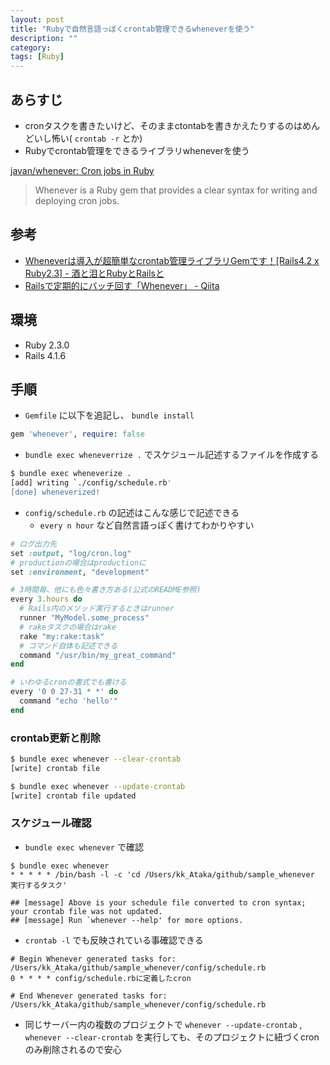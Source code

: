 ```yaml
---
layout: post
title: "Rubyで自然言語っぽくcrontab管理できるwheneverを使う"
description: ""
category: 
tags: [Ruby]
---
```


## あらすじ

- cronタスクを書きたいけど、そのままctontabを書きかえたりするのはめんどいし怖い( `crontab -r` とか)
- Rubyでcrontab管理をできるライブラリwheneverを使う

[javan/whenever: Cron jobs in Ruby](https://github.com/javan/whenever)

> Whenever is a Ruby gem that provides a clear syntax for writing and deploying cron jobs.

## 参考

- [Wheneverは導入が超簡単なcrontab管理ライブラリGemです！[Rails4.2 x Ruby2.3] - 酒と泪とRubyとRailsと](http://morizyun.github.io/blog/whenever-gem-rails-ruby-capistrano/)
- [Railsで定期的にバッチ回す「Whenever」 - Qiita](http://qiita.com/yumiyon/items/388fbb84450f49a6ab0d)

## 環境

- Ruby 2.3.0
- Rails 4.1.6

## 手順

- `Gemfile` に以下を追記し、 `bundle install`

```ruby
gem 'whenever', require: false
```

- `bundle exec wheneverrize .` でスケジュール記述するファイルを作成する

```sh
$ bundle exec wheneverize .
[add] writing `./config/schedule.rb'
[done] wheneverized!
```

- `config/schedule.rb` の記述はこんな感じで記述できる
  - `every n hour` など自然言語っぽく書けてわかりやすい

```ruby
# ログ出力先
set :output, "log/cron.log"
# productionの場合はproductionに
set :environment, "development"

# 3時間毎、他にも色々書き方ある(公式のREADME参照)
every 3.hours do
  # Rails内のメソッド実行するときはrunner
  runner "MyModel.some_process"
  # rakeタスクの場合はrake
  rake "my:rake:task"
  # コマンド自体も記述できる
  command "/usr/bin/my_great_command"
end

# いわゆるcronの書式でも書ける
every '0 0 27-31 * *' do
  command "echo 'hello'"
end
```

### crontab更新と削除

```sh
$ bundle exec whenever --clear-crontab
[write] crontab file 
```

```sh
$ bundle exec whenever --update-crontab
[write] crontab file updated
```

### スケジュール確認

- `bundle exec whenever` で確認

```
$ bundle exec whenever
* * * * * /bin/bash -l -c 'cd /Users/kk_Ataka/github/sample_whenever 実行するタスク'

## [message] Above is your schedule file converted to cron syntax; your crontab file was not updated.
## [message] Run `whenever --help' for more options.
```

- `crontab -l` でも反映されている事確認できる

```
# Begin Whenever generated tasks for: /Users/kk_Ataka/github/sample_whenever/config/schedule.rb
0 * * * * config/schedule.rbに定義したcron

# End Whenever generated tasks for: /Users/kk_Ataka/github/sample_whenever/config/schedule.rb
```

- 同じサーバー内の複数のプロジェクトで `whenever --update-crontab` , `whenever --clear-crontab` を実行しても、そのプロジェクトに紐づくcronのみ削除されるので安心

